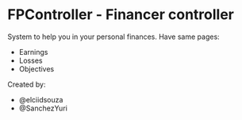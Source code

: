 # FPController - Financer controller

System to help you in your personal finances.
Have same pages:
- Earnings
- Losses
- Objectives

Created by:
- @elciidsouza
- @SanchezYuri
